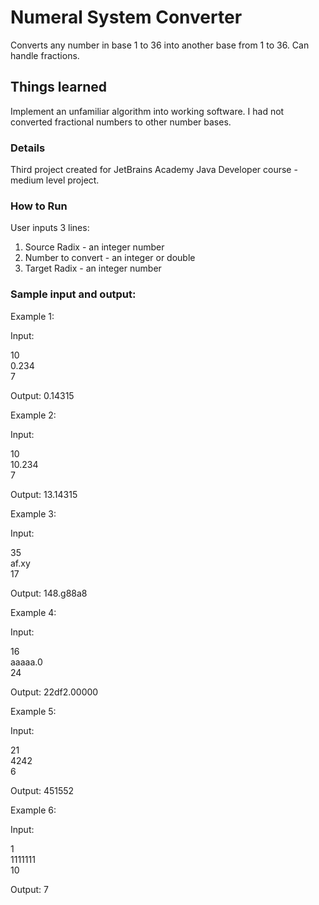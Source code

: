 # Numeral System Converter

Converts any number in base 1 to 36 into another base from 1 to 36. Can handle fractions.

## Things learned

Implement an unfamiliar algorithm into working software. I had not converted fractional numbers to other number bases.

### Details

Third project created for JetBrains Academy Java Developer course - medium level project.

### How to Run

User inputs 3 lines:

1) Source Radix - an integer number
2) Number to convert - an integer or double 
3) Target Radix - an integer number

### Sample input and output:

Example 1:

Input:

10\
0.234\
7

Output: 0.14315

Example 2:

Input:

10\
10.234\
7

Output: 13.14315

Example 3:

Input:

35\
af.xy\
17

Output:
148.g88a8

Example 4:

Input:

16\
aaaaa.0\
24

Output:
22df2.00000

Example 5:

Input:

21\
4242\
6

Output:
 451552

Example 6:

Input:

1\
1111111\
10

Output: 7
